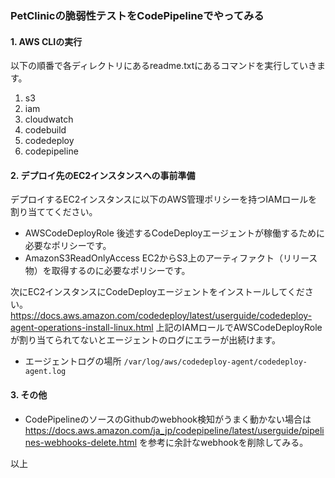 ### PetClinicの脆弱性テストをCodePipelineでやってみる

#### 1. AWS CLIの実行

以下の順番で各ディレクトリにあるreadme.txtにあるコマンドを実行していきます。

1. s3
2. iam
3. cloudwatch
4. codebuild
5. codedeploy
6. codepipeline

#### 2. デプロイ先のEC2インスタンスへの事前準備

デプロイするEC2インスタンスに以下のAWS管理ポリシーを持つIAMロールを割り当ててください。

- AWSCodeDeployRole
  後述するCodeDeployエージェントが稼働するために必要なポリシーです。
- AmazonS3ReadOnlyAccess
  EC2からS3上のアーティファクト（リリース物）を取得するのに必要なポリシーです。

次にEC2インスタンスにCodeDeployエージェントをインストールしてください。
https://docs.aws.amazon.com/codedeploy/latest/userguide/codedeploy-agent-operations-install-linux.html
上記のIAMロールでAWSCodeDeployRoleが割り当てられてないとエージェントのログにエラーが出続けます。

- エージェントログの場所
  ```/var/log/aws/codedeploy-agent/codedeploy-agent.log```

#### 3. その他

- CodePipelineのソースのGithubのwebhook検知がうまく動かない場合は
  https://docs.aws.amazon.com/ja_jp/codepipeline/latest/userguide/pipelines-webhooks-delete.html
  を参考に余計なwebhookを削除してみる。



以上

